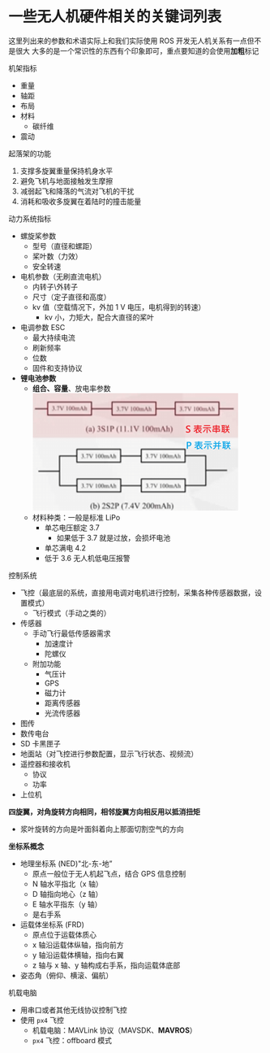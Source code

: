 
# 一些无人机硬件相关的关键词列表

这里列出来的参数和术语实际上和我们实际使用 ROS 开发无人机关系有一点但不是很大
大多的是一个常识性的东西有个印象即可，重点要知道的会使用**加粗**标记

机架指标
- 重量
- 轴距
- 布局
- 材料
	- 碳纤维
- 震动


起落架的功能
1. 支撑多旋翼重量保持机身水平
2. 避免飞机与地面接触发生摩擦
3. 减弱起飞和降落的气流对飞机的干扰
4. 消耗和吸收多旋翼在着陆时的撞击能量


动力系统指标
- 螺旋桨参数
	- 型号（直径和螺距）
	- 桨叶数（力效）
	- 安全转速
- 电机参数（无刷直流电机）
	- 内转子\外转子
	- 尺寸（定子直径和高度）
	- kv 值（空载情况下，外加 1 V 电压，电机得到的转速）
		- kv 小，力矩大，配合大直径的桨叶
- 电调参数 ESC
	- 最大持续电流
	- 刷新频率
	- 位数
	- 固件和支持协议
- **锂电池参数**
	- **组合、容量**、放电率参数
	 ![](./assets-of-UAV-concepts/image-0.png)
	- 材料种类：一般是标准 LiPo 
		- 单芯电压额定 3.7
			- 如果低于 3.7 就是过放，会损坏电池
		- 单芯满电 4.2
		- 低于 3.6 无人机低电压报警


控制系统
- 飞控（最底层的系统，直接用电调对电机进行控制，采集各种传感器数据，设置模式）
	- 飞行模式（手动之类的）
- 传感器
	- 手动飞行最低传感器需求
		- 加速度计
		- 陀螺仪
	- 附加功能
		- 气压计
		- GPS
		- 磁力计
		- 距离传感器
		- 光流传感器
- 图传
- 数传电台
- SD 卡黑匣子
- 地面站（对飞控进行参数配置，显示飞行状态、视频流）
- 遥控器和接收机
	- 协议
	- 功率
- 上位机



**四旋翼，对角旋转方向相同，相邻旋翼方向相反用以抵消扭矩**
- 浆叶旋转的方向是叶面斜着向上那面切割空气的方向


**坐标系概念**
- 地理坐标系 (NED)"北-东-地”
	- 原点一般位于无人机起飞点，结合 GPS 信息控制
	- N 轴水平指北（x 轴）
	- D 轴指向地心（z 轴）
	- E 轴水平指东（y 轴）
	- 是右手系
- 运载体坐标系 (FRD)
	- 原点位于运载体质心
	- x 轴沿运载体纵轴，指向前方
	- y 轴沿运载体横轴，指向右翼
	- z 轴与 x 轴、y 轴构成右手系，指向运载体底部
- 姿态角（俯仰、横滚、偏航） 


机载电脑
- 用串口或者其他无线协议控制飞控
- 使用 `px4` 飞控
	- 机载电脑：MAVLink 协议（MAVSDK、**MAVROS**）
	- `px4` 飞控：offboard 模式




